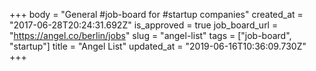 +++
body = "General #job-board for #startup companies"
created_at = "2017-06-28T20:24:31.692Z"
is_approved = true
job_board_url = "https://angel.co/berlin/jobs"
slug = "angel-list"
tags = ["job-board", "startup"]
title = "Angel List"
updated_at = "2019-06-16T10:36:09.730Z"
+++
